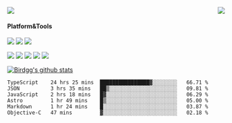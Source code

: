 <p>
  <a href="https://count.getloli.com/"><img src="https://count.getloli.com/get/@birdgg.readme?theme=moebooru-h"></a>
  <img src="https://weather-icon.journeyad.repl.co/@hangzhou?v=1" align="right">
</p>

#### Platform&Tools
[![](https://img.shields.io/badge/macOS-Big%20Sur-292e33?style=flat-square&logo=apple&logoColor=ffffff)](https://www.apple.com/macos/big-sur/)
[![](https://img.shields.io/badge/IDE-Visual%20Studio%20Code-blue?style=flat-square&logo=visual-studio-code&logoColor=ffffff)](https://code.visualstudio.com/)
[![](https://img.shields.io/badge/Editor-Emacs-purple?style=flat-square&logo=gnu-emacs&logoColor=ffffff)](https://www.gnu.org/software/emacs/)

[![](https://img.shields.io/badge/-React-61dafb?style=flat-square&logo=react&logoColor=ffffff)](https://reactjs.org/)
[![](https://img.shields.io/badge/-ReactNative-61dafb?style=flat-square&logo=react&logoColor=ffffff)](https://reactnative.dev/)
[![](https://img.shields.io/badge/-TypeScript-007acc?style=flat-square&logo=typescript&logoColor=white)](https://www.typescriptlang.org/)
[![](https://img.shields.io/badge/-JavaScript-f7e018?style=flat-square&logo=javascript&logoColor=white)](https://www.ecma-international.org/)
[![](https://img.shields.io/badge/-Node.js-43853d?style=flat-square&logo=node.js&logoColor=ffffff)](https://nodejs.org/)

<a href="https://github.com/birdgg"><img align="center" src="https://github-readme-stats.vercel.app/api?username=birdgg&show_icons=true&include_all_commits=true&hide_border=tru&custom_title=Birdgg%27s%20Github%20Stats" alt="Birdgg's github stats" /></a> 

<!--START_SECTION:waka-->

```text
TypeScript    24 hrs 25 mins  ████████████████▓░░░░░░░░   66.71 %
JSON          3 hrs 35 mins   ██▒░░░░░░░░░░░░░░░░░░░░░░   09.81 %
JavaScript    2 hrs 18 mins   █▓░░░░░░░░░░░░░░░░░░░░░░░   06.29 %
Astro         1 hr 49 mins    █▒░░░░░░░░░░░░░░░░░░░░░░░   05.00 %
Markdown      1 hr 24 mins    █░░░░░░░░░░░░░░░░░░░░░░░░   03.87 %
Objective-C   47 mins         ▓░░░░░░░░░░░░░░░░░░░░░░░░   02.18 %
```

<!--END_SECTION:waka-->

